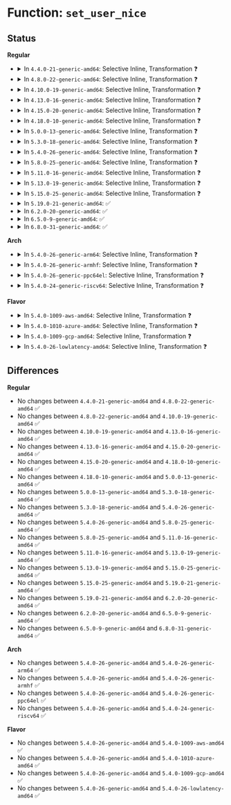# Function: <code>set_user_nice</code>

## Status
<b>Regular</b>
<ul>
<li>
<details>
<summary>In <code>4.4.0-21-generic-amd64</code>: Selective Inline, Transformation ❓</summary>

```c
void set_user_nice(struct task_struct * p, long int nice)
```

```json
{
  "name": "set_user_nice",
  "collision_type": "Unique Global",
  "inline_type": "Selective",
  "funcs": [
    {
      "addr": 18446744071579542416,
      "name": "set_user_nice",
      "external": true,
      "loc": "kernel/sched/core.c:3452",
      "file": "kernel/sched/core.c",
      "inline": "not declared, inlined",
      "caller_inline": [
        "kernel/sched/core.c:SyS_nice",
        "kernel/sched/core.c:normalize_rt_tasks"
      ],
      "caller_func": [
        "kernel/sys.c:set_one_prio",
        "kernel/kmod.c:call_usermodehelper_exec_async",
        "kernel/workqueue.c:create_worker",
        "kernel/workqueue.c:rescuer_thread",
        "kernel/sched/core.c:SyS_nice",
        "kernel/sched/core.c:normalize_rt_tasks",
        "kernel/hung_task.c:watchdog",
        "mm/ksm.c:ksm_scan_thread",
        "mm/huge_memory.c:khugepaged",
        "drivers/block/loop.c:lo_ioctl"
      ]
    }
  ],
  "symbols": [
    {
      "addr": 18446744071579542416,
      "name": "set_user_nice.part.80",
      "section": ".text",
      "bind": "STB_LOCAL",
      "size": 538
    },
    {
      "addr": 18446744071579542960,
      "name": "set_user_nice",
      "section": ".text",
      "bind": "STB_GLOBAL",
      "size": 40
    }
  ]
}
```
</details>
</li>
<li>
<details>
<summary>In <code>4.8.0-22-generic-amd64</code>: Selective Inline, Transformation ❓</summary>

```c
void set_user_nice(struct task_struct * p, long int nice)
```

```json
{
  "name": "set_user_nice",
  "collision_type": "Unique Global",
  "inline_type": "Selective",
  "funcs": [
    {
      "addr": 18446744071579578156,
      "name": "set_user_nice",
      "external": true,
      "loc": "kernel/sched/core.c:3705",
      "file": "kernel/sched/core.c",
      "inline": "not declared, inlined",
      "caller_inline": [
        "kernel/sched/core.c:normalize_rt_tasks",
        "kernel/sched/core.c:SyS_nice"
      ],
      "caller_func": [
        "kernel/sys.c:set_one_prio",
        "kernel/kmod.c:call_usermodehelper_exec_async",
        "kernel/workqueue.c:rescuer_thread",
        "kernel/workqueue.c:create_worker",
        "kernel/sched/core.c:normalize_rt_tasks",
        "kernel/sched/core.c:SyS_nice",
        "kernel/hung_task.c:watchdog",
        "mm/ksm.c:ksm_scan_thread",
        "mm/khugepaged.c:khugepaged",
        "drivers/block/loop.c:lo_ioctl"
      ]
    }
  ],
  "symbols": [
    {
      "addr": 18446744071579553776,
      "name": "set_user_nice.part.83",
      "section": ".text",
      "bind": "STB_LOCAL",
      "size": 489
    },
    {
      "addr": 18446744071579554272,
      "name": "set_user_nice",
      "section": ".text",
      "bind": "STB_GLOBAL",
      "size": 41
    }
  ]
}
```
</details>
</li>
<li>
<details>
<summary>In <code>4.10.0-19-generic-amd64</code>: Selective Inline, Transformation ❓</summary>

```c
void set_user_nice(struct task_struct * p, long int nice)
```

```json
{
  "name": "set_user_nice",
  "collision_type": "Unique Global",
  "inline_type": "Selective",
  "funcs": [
    {
      "addr": 18446744071579604241,
      "name": "set_user_nice",
      "external": true,
      "loc": "kernel/sched/core.c:3736",
      "file": "kernel/sched/core.c",
      "inline": "not declared, inlined",
      "caller_inline": [
        "kernel/sched/core.c:normalize_rt_tasks",
        "kernel/sched/core.c:SyS_nice"
      ],
      "caller_func": [
        "kernel/sys.c:set_one_prio",
        "kernel/kmod.c:call_usermodehelper_exec_async",
        "kernel/workqueue.c:rescuer_thread",
        "kernel/workqueue.c:create_worker",
        "kernel/sched/core.c:normalize_rt_tasks",
        "kernel/sched/core.c:SyS_nice",
        "kernel/hung_task.c:watchdog",
        "mm/ksm.c:ksm_scan_thread",
        "mm/khugepaged.c:khugepaged",
        "drivers/block/loop.c:lo_ioctl"
      ]
    }
  ],
  "symbols": [
    {
      "addr": 18446744071579578480,
      "name": "set_user_nice.part.81",
      "section": ".text",
      "bind": "STB_LOCAL",
      "size": 581
    },
    {
      "addr": 18446744071579579072,
      "name": "set_user_nice",
      "section": ".text",
      "bind": "STB_GLOBAL",
      "size": 41
    }
  ]
}
```
</details>
</li>
<li>
<details>
<summary>In <code>4.13.0-16-generic-amd64</code>: Selective Inline, Transformation ❓</summary>

```c
void set_user_nice(struct task_struct * p, long int nice)
```

```json
{
  "name": "set_user_nice",
  "collision_type": "Unique Global",
  "inline_type": "Selective",
  "funcs": [
    {
      "addr": 18446744071579582563,
      "name": "set_user_nice",
      "external": true,
      "loc": "kernel/sched/core.c:3740",
      "file": "kernel/sched/core.c",
      "inline": "not declared, inlined",
      "caller_inline": [
        "kernel/sched/core.c:normalize_rt_tasks",
        "kernel/sched/core.c:SyS_nice"
      ],
      "caller_func": [
        "kernel/sys.c:set_one_prio",
        "kernel/kmod.c:call_usermodehelper_exec_async",
        "kernel/workqueue.c:rescuer_thread",
        "kernel/workqueue.c:create_worker",
        "kernel/sched/core.c:normalize_rt_tasks",
        "kernel/sched/core.c:SyS_nice",
        "kernel/hung_task.c:watchdog",
        "mm/ksm.c:ksm_scan_thread",
        "mm/khugepaged.c:khugepaged",
        "drivers/block/loop.c:lo_ioctl"
      ]
    }
  ],
  "symbols": [
    {
      "addr": 18446744071579561888,
      "name": "set_user_nice.part.71",
      "section": ".text",
      "bind": "STB_LOCAL",
      "size": 545
    },
    {
      "addr": 18446744071579562448,
      "name": "set_user_nice",
      "section": ".text",
      "bind": "STB_GLOBAL",
      "size": 44
    }
  ]
}
```
</details>
</li>
<li>
<details>
<summary>In <code>4.15.0-20-generic-amd64</code>: Selective Inline, Transformation ❓</summary>

```c
void set_user_nice(struct task_struct * p, long int nice)
```

```json
{
  "name": "set_user_nice",
  "collision_type": "Unique Global",
  "inline_type": "Selective",
  "funcs": [
    {
      "addr": 18446744071579611923,
      "name": "set_user_nice",
      "external": true,
      "loc": "kernel/sched/core.c:3784",
      "file": "kernel/sched/core.c",
      "inline": "not declared, inlined",
      "caller_inline": [
        "kernel/sched/core.c:normalize_rt_tasks",
        "kernel/sched/core.c:SyS_nice"
      ],
      "caller_func": [
        "kernel/sys.c:set_one_prio",
        "kernel/umh.c:call_usermodehelper_exec_async",
        "kernel/workqueue.c:rescuer_thread",
        "kernel/workqueue.c:create_worker",
        "kernel/sched/core.c:normalize_rt_tasks",
        "kernel/sched/core.c:SyS_nice",
        "kernel/hung_task.c:watchdog",
        "mm/ksm.c:ksm_scan_thread",
        "mm/khugepaged.c:khugepaged",
        "drivers/block/loop.c:lo_ioctl"
      ]
    }
  ],
  "symbols": [
    {
      "addr": 18446744071579591152,
      "name": "set_user_nice.part.69",
      "section": ".text",
      "bind": "STB_LOCAL",
      "size": 513
    },
    {
      "addr": 18446744071579591680,
      "name": "set_user_nice",
      "section": ".text",
      "bind": "STB_GLOBAL",
      "size": 44
    }
  ]
}
```
</details>
</li>
<li>
<details>
<summary>In <code>4.18.0-10-generic-amd64</code>: Selective Inline, Transformation ❓</summary>

```c
void set_user_nice(struct task_struct * p, long int nice)
```

```json
{
  "name": "set_user_nice",
  "collision_type": "Unique Global",
  "inline_type": "Selective",
  "funcs": [
    {
      "addr": 18446744071579641887,
      "name": "set_user_nice",
      "external": true,
      "loc": "kernel/sched/core.c:3894",
      "file": "kernel/sched/core.c",
      "inline": "not declared, inlined",
      "caller_inline": [
        "kernel/sched/core.c:normalize_rt_tasks",
        "kernel/sched/core.c:__ia32_sys_nice",
        "kernel/sched/core.c:__x64_sys_nice"
      ],
      "caller_func": [
        "kernel/sys.c:set_one_prio",
        "kernel/umh.c:call_usermodehelper_exec_async",
        "kernel/workqueue.c:rescuer_thread",
        "kernel/workqueue.c:create_worker",
        "kernel/sched/core.c:normalize_rt_tasks",
        "kernel/sched/core.c:__ia32_sys_nice",
        "kernel/sched/core.c:__x64_sys_nice",
        "kernel/hung_task.c:watchdog",
        "mm/ksm.c:ksm_scan_thread",
        "mm/khugepaged.c:khugepaged",
        "drivers/block/loop.c:lo_ioctl"
      ]
    }
  ],
  "symbols": [
    {
      "addr": 18446744071579623504,
      "name": "set_user_nice.part.66",
      "section": ".text",
      "bind": "STB_LOCAL",
      "size": 501
    },
    {
      "addr": 18446744071579624016,
      "name": "set_user_nice",
      "section": ".text",
      "bind": "STB_GLOBAL",
      "size": 40
    }
  ]
}
```
</details>
</li>
<li>
<details>
<summary>In <code>5.0.0-13-generic-amd64</code>: Selective Inline, Transformation ❓</summary>

```c
void set_user_nice(struct task_struct * p, long int nice)
```

```json
{
  "name": "set_user_nice",
  "collision_type": "Unique Global",
  "inline_type": "Selective",
  "funcs": [
    {
      "addr": 18446744071579679519,
      "name": "set_user_nice",
      "external": true,
      "loc": "kernel/sched/core.c:3878",
      "file": "kernel/sched/core.c",
      "inline": "not declared, inlined",
      "caller_inline": [
        "kernel/sched/core.c:normalize_rt_tasks",
        "kernel/sched/core.c:__ia32_sys_nice",
        "kernel/sched/core.c:__x64_sys_nice"
      ],
      "caller_func": [
        "kernel/sys.c:set_one_prio",
        "kernel/umh.c:call_usermodehelper_exec_async",
        "kernel/workqueue.c:rescuer_thread",
        "kernel/workqueue.c:create_worker",
        "kernel/sched/core.c:normalize_rt_tasks",
        "kernel/sched/core.c:__ia32_sys_nice",
        "kernel/sched/core.c:__x64_sys_nice",
        "kernel/hung_task.c:watchdog",
        "mm/ksm.c:ksm_scan_thread",
        "mm/khugepaged.c:khugepaged",
        "drivers/block/loop.c:lo_ioctl"
      ]
    }
  ],
  "symbols": [
    {
      "addr": 18446744071579661056,
      "name": "set_user_nice.part.67",
      "section": ".text",
      "bind": "STB_LOCAL",
      "size": 477
    },
    {
      "addr": 18446744071579661536,
      "name": "set_user_nice",
      "section": ".text",
      "bind": "STB_GLOBAL",
      "size": 40
    }
  ]
}
```
</details>
</li>
<li>
<details>
<summary>In <code>5.3.0-18-generic-amd64</code>: Selective Inline, Transformation ❓</summary>

```c
void set_user_nice(struct task_struct * p, long int nice)
```

```json
{
  "name": "set_user_nice",
  "collision_type": "Unique Global",
  "inline_type": "Selective",
  "funcs": [
    {
      "addr": 18446744071579712399,
      "name": "set_user_nice",
      "external": true,
      "loc": "kernel/sched/core.c:4297",
      "file": "kernel/sched/core.c",
      "inline": "not declared, inlined",
      "caller_inline": [
        "kernel/sched/core.c:normalize_rt_tasks",
        "kernel/sched/core.c:__ia32_sys_nice",
        "kernel/sched/core.c:__x64_sys_nice"
      ],
      "caller_func": [
        "kernel/sys.c:set_one_prio",
        "kernel/umh.c:call_usermodehelper_exec_async",
        "kernel/workqueue.c:rescuer_thread",
        "kernel/workqueue.c:create_worker",
        "kernel/sched/core.c:normalize_rt_tasks",
        "kernel/sched/core.c:__ia32_sys_nice",
        "kernel/sched/core.c:__x64_sys_nice",
        "kernel/hung_task.c:watchdog",
        "mm/ksm.c:ksm_scan_thread",
        "mm/khugepaged.c:khugepaged",
        "drivers/block/loop.c:loop_set_fd"
      ]
    }
  ],
  "symbols": [
    {
      "addr": 18446744071579687008,
      "name": "set_user_nice.part.0",
      "section": ".text",
      "bind": "STB_LOCAL",
      "size": 1387
    },
    {
      "addr": 18446744071579688400,
      "name": "set_user_nice",
      "section": ".text",
      "bind": "STB_GLOBAL",
      "size": 40
    }
  ]
}
```
</details>
</li>
<li>
<details>
<summary>In <code>5.4.0-26-generic-amd64</code>: Selective Inline, Transformation ❓</summary>

```c
void set_user_nice(struct task_struct * p, long int nice)
```

```json
{
  "name": "set_user_nice",
  "collision_type": "Unique Global",
  "inline_type": "Selective",
  "funcs": [
    {
      "addr": 18446744071579754607,
      "name": "set_user_nice",
      "external": true,
      "loc": "kernel/sched/core.c:4499",
      "file": "kernel/sched/core.c",
      "inline": "not declared, inlined",
      "caller_inline": [
        "kernel/sched/core.c:normalize_rt_tasks",
        "kernel/sched/core.c:__ia32_sys_nice",
        "kernel/sched/core.c:__x64_sys_nice"
      ],
      "caller_func": [
        "kernel/sys.c:set_one_prio",
        "kernel/umh.c:call_usermodehelper_exec_async",
        "kernel/workqueue.c:rescuer_thread",
        "kernel/workqueue.c:create_worker",
        "kernel/sched/core.c:normalize_rt_tasks",
        "kernel/sched/core.c:__ia32_sys_nice",
        "kernel/sched/core.c:__x64_sys_nice",
        "kernel/hung_task.c:watchdog",
        "mm/ksm.c:ksm_scan_thread",
        "mm/khugepaged.c:khugepaged",
        "drivers/block/loop.c:loop_set_fd"
      ]
    }
  ],
  "symbols": [
    {
      "addr": 18446744071579726736,
      "name": "set_user_nice.part.0",
      "section": ".text",
      "bind": "STB_LOCAL",
      "size": 1589
    },
    {
      "addr": 18446744071579728336,
      "name": "set_user_nice",
      "section": ".text",
      "bind": "STB_GLOBAL",
      "size": 40
    }
  ]
}
```
</details>
</li>
<li>
<details>
<summary>In <code>5.8.0-25-generic-amd64</code>: Selective Inline, Transformation ❓</summary>

```c
void set_user_nice(struct task_struct * p, long int nice)
```

```json
{
  "name": "set_user_nice",
  "collision_type": "Unique Global",
  "inline_type": "Selective",
  "funcs": [
    {
      "addr": 18446744071579788748,
      "name": "set_user_nice",
      "external": true,
      "loc": "kernel/sched/core.c:4733",
      "file": "kernel/sched/core.c",
      "inline": "not declared, inlined",
      "caller_inline": [
        "kernel/sched/core.c:normalize_rt_tasks",
        "kernel/sched/core.c:__ia32_sys_nice",
        "kernel/sched/core.c:__x64_sys_nice"
      ],
      "caller_func": [
        "kernel/sys.c:set_one_prio",
        "kernel/umh.c:call_usermodehelper_exec_async",
        "kernel/workqueue.c:rescuer_thread",
        "kernel/workqueue.c:create_worker",
        "kernel/sched/core.c:normalize_rt_tasks",
        "kernel/sched/core.c:__ia32_sys_nice",
        "kernel/sched/core.c:__x64_sys_nice",
        "kernel/hung_task.c:watchdog",
        "mm/ksm.c:ksm_scan_thread",
        "mm/khugepaged.c:khugepaged",
        "drivers/block/loop.c:loop_configure"
      ]
    }
  ],
  "symbols": [
    {
      "addr": 18446744071579763424,
      "name": "set_user_nice.part.0",
      "section": ".text",
      "bind": "STB_LOCAL",
      "size": 721
    },
    {
      "addr": 18446744071579764160,
      "name": "set_user_nice",
      "section": ".text",
      "bind": "STB_GLOBAL",
      "size": 40
    }
  ]
}
```
</details>
</li>
<li>
<details>
<summary>In <code>5.11.0-16-generic-amd64</code>: Selective Inline, Transformation ❓</summary>

```c
void set_user_nice(struct task_struct * p, long int nice)
```

```json
{
  "name": "set_user_nice",
  "collision_type": "Unique Global",
  "inline_type": "Selective",
  "funcs": [
    {
      "addr": 18446744071579780300,
      "name": "set_user_nice",
      "external": true,
      "loc": "kernel/sched/core.c:5506",
      "file": "kernel/sched/core.c",
      "inline": "not declared, inlined",
      "caller_inline": [
        "kernel/sched/core.c:normalize_rt_tasks",
        "kernel/sched/core.c:__ia32_sys_nice",
        "kernel/sched/core.c:__x64_sys_nice"
      ],
      "caller_func": [
        "kernel/sys.c:set_one_prio",
        "kernel/umh.c:call_usermodehelper_exec_async",
        "kernel/workqueue.c:rescuer_thread",
        "kernel/workqueue.c:create_worker",
        "kernel/sched/core.c:normalize_rt_tasks",
        "kernel/sched/core.c:__ia32_sys_nice",
        "kernel/sched/core.c:__x64_sys_nice",
        "kernel/hung_task.c:watchdog",
        "mm/ksm.c:ksm_scan_thread",
        "mm/khugepaged.c:khugepaged",
        "drivers/block/loop.c:loop_configure"
      ]
    }
  ],
  "symbols": [
    {
      "addr": 18446744071579752320,
      "name": "set_user_nice.part.0",
      "section": ".text",
      "bind": "STB_LOCAL",
      "size": 749
    },
    {
      "addr": 18446744071579753072,
      "name": "set_user_nice",
      "section": ".text",
      "bind": "STB_GLOBAL",
      "size": 40
    }
  ]
}
```
</details>
</li>
<li>
<details>
<summary>In <code>5.13.0-19-generic-amd64</code>: Selective Inline, Transformation ❓</summary>

```c
void set_user_nice(struct task_struct * p, long int nice)
```

```json
{
  "name": "set_user_nice",
  "collision_type": "Unique Global",
  "inline_type": "Selective",
  "funcs": [
    {
      "addr": 18446744071579788412,
      "name": "set_user_nice",
      "external": true,
      "loc": "kernel/sched/core.c:5717",
      "file": "kernel/sched/core.c",
      "inline": "not declared, inlined",
      "caller_inline": [
        "kernel/sched/core.c:normalize_rt_tasks",
        "kernel/sched/core.c:__ia32_sys_nice",
        "kernel/sched/core.c:__x64_sys_nice"
      ],
      "caller_func": [
        "kernel/sys.c:set_one_prio",
        "kernel/umh.c:call_usermodehelper_exec_async",
        "kernel/workqueue.c:rescuer_thread",
        "kernel/workqueue.c:create_worker",
        "kernel/sched/core.c:normalize_rt_tasks",
        "kernel/sched/core.c:__ia32_sys_nice",
        "kernel/sched/core.c:__x64_sys_nice",
        "kernel/hung_task.c:watchdog",
        "mm/ksm.c:ksm_scan_thread",
        "mm/khugepaged.c:khugepaged",
        "drivers/block/loop.c:loop_configure"
      ]
    }
  ],
  "symbols": [
    {
      "addr": 18446744071579759072,
      "name": "set_user_nice.part.0",
      "section": ".text",
      "bind": "STB_LOCAL",
      "size": 765
    },
    {
      "addr": 18446744071579759840,
      "name": "set_user_nice",
      "section": ".text",
      "bind": "STB_GLOBAL",
      "size": 40
    }
  ]
}
```
</details>
</li>
<li>
<details>
<summary>In <code>5.15.0-25-generic-amd64</code>: Selective Inline, Transformation ❓</summary>

```c
void set_user_nice(struct task_struct * p, long int nice)
```

```json
{
  "name": "set_user_nice",
  "collision_type": "Unique Global",
  "inline_type": "Selective",
  "funcs": [
    {
      "addr": 18446744071579883964,
      "name": "set_user_nice",
      "external": true,
      "loc": "kernel/sched/core.c:6880",
      "file": "kernel/sched/core.c",
      "inline": "not declared, inlined",
      "caller_inline": [
        "kernel/sched/core.c:normalize_rt_tasks",
        "kernel/sched/core.c:__ia32_sys_nice",
        "kernel/sched/core.c:__x64_sys_nice"
      ],
      "caller_func": [
        "kernel/sys.c:set_one_prio",
        "kernel/umh.c:call_usermodehelper_exec_async",
        "kernel/workqueue.c:rescuer_thread",
        "kernel/workqueue.c:create_worker",
        "kernel/sched/core.c:normalize_rt_tasks",
        "kernel/sched/core.c:__ia32_sys_nice",
        "kernel/sched/core.c:__x64_sys_nice",
        "kernel/hung_task.c:watchdog",
        "mm/ksm.c:ksm_scan_thread",
        "mm/khugepaged.c:khugepaged"
      ]
    }
  ],
  "symbols": [
    {
      "addr": 18446744071579845056,
      "name": "set_user_nice.part.0",
      "section": ".text",
      "bind": "STB_LOCAL",
      "size": 1063
    },
    {
      "addr": 18446744071579846128,
      "name": "set_user_nice",
      "section": ".text",
      "bind": "STB_GLOBAL",
      "size": 40
    }
  ]
}
```
</details>
</li>
<li>
<details>
<summary>In <code>5.19.0-21-generic-amd64</code>: ✅</summary>

```c
void set_user_nice(struct task_struct * p, long int nice)
```

```json
{
  "name": "set_user_nice",
  "collision_type": "Unique Global",
  "inline_type": "No",
  "funcs": [
    {
      "addr": 18446744071579960944,
      "name": "set_user_nice",
      "external": true,
      "loc": "kernel/sched/core.c:6960",
      "file": "kernel/sched/core.c",
      "inline": "seen, unknown",
      "caller_inline": [],
      "caller_func": [
        "kernel/sys.c:set_one_prio",
        "kernel/umh.c:call_usermodehelper_exec_async",
        "kernel/workqueue.c:rescuer_thread",
        "kernel/workqueue.c:create_worker",
        "kernel/sched/core.c:normalize_rt_tasks",
        "kernel/sched/core.c:__ia32_sys_nice",
        "kernel/sched/core.c:__x64_sys_nice",
        "kernel/hung_task.c:watchdog",
        "mm/ksm.c:ksm_scan_thread",
        "mm/khugepaged.c:khugepaged"
      ]
    }
  ],
  "symbols": [
    {
      "addr": 18446744071579960944,
      "name": "set_user_nice",
      "section": ".text",
      "bind": "STB_GLOBAL",
      "size": 1099
    }
  ]
}
```
</details>
</li>
<li>
<details>
<summary>In <code>6.2.0-20-generic-amd64</code>: ✅</summary>

```c
void set_user_nice(struct task_struct * p, long int nice)
```

```json
{
  "name": "set_user_nice",
  "collision_type": "Unique Global",
  "inline_type": "No",
  "funcs": [
    {
      "addr": 18446744071580120512,
      "name": "set_user_nice",
      "external": true,
      "loc": "kernel/sched/core.c:7101",
      "file": "kernel/sched/core.c",
      "inline": "seen, unknown",
      "caller_inline": [],
      "caller_func": [
        "kernel/sys.c:set_one_prio",
        "kernel/umh.c:call_usermodehelper_exec_async",
        "kernel/workqueue.c:rescuer_thread",
        "kernel/workqueue.c:create_worker",
        "kernel/sched/core.c:normalize_rt_tasks",
        "kernel/sched/core.c:__ia32_sys_nice",
        "kernel/sched/core.c:__x64_sys_nice",
        "kernel/hung_task.c:watchdog",
        "mm/ksm.c:ksm_scan_thread",
        "mm/khugepaged.c:khugepaged"
      ]
    }
  ],
  "symbols": [
    {
      "addr": 18446744071580120512,
      "name": "set_user_nice",
      "section": ".text",
      "bind": "STB_GLOBAL",
      "size": 1096
    }
  ]
}
```
</details>
</li>
<li>
<details>
<summary>In <code>6.5.0-9-generic-amd64</code>: ✅</summary>

```c
void set_user_nice(struct task_struct * p, long int nice)
```

```json
{
  "name": "set_user_nice",
  "collision_type": "Unique Global",
  "inline_type": "No",
  "funcs": [
    {
      "addr": 18446744071580182064,
      "name": "set_user_nice",
      "external": true,
      "loc": "kernel/sched/core.c:7202",
      "file": "kernel/sched/core.c",
      "inline": "seen, unknown",
      "caller_inline": [],
      "caller_func": [
        "kernel/sys.c:set_one_prio",
        "kernel/umh.c:call_usermodehelper_exec_async",
        "kernel/workqueue.c:rescuer_thread",
        "kernel/workqueue.c:create_worker",
        "kernel/sched/core.c:normalize_rt_tasks",
        "kernel/sched/core.c:__ia32_sys_nice",
        "kernel/sched/core.c:__x64_sys_nice",
        "kernel/hung_task.c:watchdog",
        "mm/ksm.c:ksm_scan_thread",
        "mm/khugepaged.c:khugepaged"
      ]
    }
  ],
  "symbols": [
    {
      "addr": 18446744071580182064,
      "name": "set_user_nice",
      "section": ".text",
      "bind": "STB_GLOBAL",
      "size": 1122
    }
  ]
}
```
</details>
</li>
<li>
<details>
<summary>In <code>6.8.0-31-generic-amd64</code>: ✅</summary>

```c
void set_user_nice(struct task_struct * p, long int nice)
```

```json
{
  "name": "set_user_nice",
  "collision_type": "Unique Global",
  "inline_type": "No",
  "funcs": [
    {
      "addr": 18446744071580229184,
      "name": "set_user_nice",
      "external": true,
      "loc": "kernel/sched/core.c:7253",
      "file": "kernel/sched/core.c",
      "inline": "seen, unknown",
      "caller_inline": [],
      "caller_func": [
        "kernel/sys.c:set_one_prio",
        "kernel/umh.c:call_usermodehelper_exec_async",
        "kernel/workqueue.c:rescuer_thread",
        "kernel/workqueue.c:create_worker",
        "kernel/sched/core.c:normalize_rt_tasks",
        "kernel/sched/core.c:__ia32_sys_nice",
        "kernel/sched/core.c:__x64_sys_nice",
        "kernel/hung_task.c:watchdog",
        "mm/ksm.c:ksm_scan_thread",
        "mm/khugepaged.c:khugepaged"
      ]
    }
  ],
  "symbols": [
    {
      "addr": 18446744071580229184,
      "name": "set_user_nice",
      "section": ".text",
      "bind": "STB_GLOBAL",
      "size": 1166
    }
  ]
}
```
</details>
</li>
</ul>
<b>Arch</b>
<ul>
<li>
<details>
<summary>In <code>5.4.0-26-generic-arm64</code>: Selective Inline, Transformation ❓</summary>

```c
void set_user_nice(struct task_struct * p, long int nice)
```

```json
{
  "name": "set_user_nice",
  "collision_type": "Unique Global",
  "inline_type": "Selective",
  "funcs": [
    {
      "addr": 18446603336490932928,
      "name": "set_user_nice",
      "external": true,
      "loc": "kernel/sched/core.c:4499",
      "file": "kernel/sched/core.c",
      "inline": "not declared, inlined",
      "caller_inline": [
        "kernel/sched/core.c:normalize_rt_tasks",
        "kernel/sched/core.c:__arm64_sys_nice"
      ],
      "caller_func": [
        "virt/kvm/kvm_main.c:kvm_vm_worker_thread",
        "kernel/sys.c:set_one_prio",
        "kernel/umh.c:call_usermodehelper_exec_async",
        "kernel/workqueue.c:rescuer_thread",
        "kernel/workqueue.c:create_worker",
        "kernel/sched/core.c:normalize_rt_tasks",
        "kernel/sched/core.c:__arm64_sys_nice",
        "kernel/hung_task.c:watchdog",
        "mm/ksm.c:ksm_scan_thread",
        "mm/khugepaged.c:khugepaged",
        "drivers/block/loop.c:loop_set_fd"
      ]
    }
  ],
  "symbols": [
    {
      "addr": 18446603336490909384,
      "name": "set_user_nice.part.0",
      "section": ".text",
      "bind": "STB_LOCAL",
      "size": 464
    },
    {
      "addr": 18446603336490909848,
      "name": "set_user_nice",
      "section": ".text",
      "bind": "STB_GLOBAL",
      "size": 92
    }
  ]
}
```
</details>
</li>
<li>
<details>
<summary>In <code>5.4.0-26-generic-armhf</code>: Selective Inline, Transformation ❓</summary>

```c
void set_user_nice(struct task_struct * p, long int nice)
```

```json
{
  "name": "set_user_nice",
  "collision_type": "Unique Global",
  "inline_type": "Selective",
  "funcs": [
    {
      "addr": 3224951452,
      "name": "set_user_nice",
      "external": true,
      "loc": "kernel/sched/core.c:4499",
      "file": "kernel/sched/core.c",
      "inline": "not declared, inlined",
      "caller_inline": [
        "kernel/sched/core.c:normalize_rt_tasks",
        "kernel/sched/core.c:__se_sys_nice"
      ],
      "caller_func": [
        "kernel/sys.c:set_one_prio",
        "kernel/umh.c:call_usermodehelper_exec_async",
        "kernel/workqueue.c:rescuer_thread",
        "kernel/workqueue.c:create_worker",
        "kernel/sched/core.c:normalize_rt_tasks",
        "kernel/sched/core.c:__se_sys_nice",
        "kernel/hung_task.c:watchdog",
        "mm/ksm.c:ksm_scan_thread",
        "drivers/block/loop.c:loop_set_fd"
      ]
    }
  ],
  "symbols": [
    {
      "addr": 3224922328,
      "name": "set_user_nice.part.0",
      "section": ".text",
      "bind": "STB_LOCAL",
      "size": 1564
    },
    {
      "addr": 3224923892,
      "name": "set_user_nice",
      "section": ".text",
      "bind": "STB_GLOBAL",
      "size": 56
    }
  ]
}
```
</details>
</li>
<li>
<details>
<summary>In <code>5.4.0-26-generic-ppc64el</code>: Selective Inline, Transformation ❓</summary>

```c
void set_user_nice(struct task_struct * p, long int nice)
```

```json
{
  "name": "set_user_nice",
  "collision_type": "Unique Global",
  "inline_type": "Selective",
  "funcs": [
    {
      "addr": 13835058055283788512,
      "name": "set_user_nice",
      "external": true,
      "loc": "kernel/sched/core.c:4499",
      "file": "kernel/sched/core.c",
      "inline": "not declared, inlined",
      "caller_inline": [
        "kernel/sched/core.c:normalize_rt_tasks"
      ],
      "caller_func": [
        "kernel/sys.c:set_one_prio",
        "kernel/umh.c:call_usermodehelper_exec_async",
        "kernel/workqueue.c:rescuer_thread",
        "kernel/workqueue.c:create_worker",
        "kernel/sched/core.c:normalize_rt_tasks",
        "kernel/sched/core.c:__se_sys_nice",
        "kernel/hung_task.c:watchdog",
        "mm/ksm.c:ksm_scan_thread",
        "mm/khugepaged.c:khugepaged",
        "drivers/block/loop.c:loop_set_fd"
      ]
    }
  ],
  "symbols": [
    {
      "addr": 13835058055283750032,
      "name": "set_user_nice.part.0",
      "section": ".text",
      "bind": "STB_LOCAL",
      "size": 1820
    },
    {
      "addr": 13835058055283751856,
      "name": "set_user_nice",
      "section": ".text",
      "bind": "STB_GLOBAL",
      "size": 52
    }
  ]
}
```
</details>
</li>
<li>
<details>
<summary>In <code>5.4.0-24-generic-riscv64</code>: Selective Inline, Transformation ❓</summary>

```c
void set_user_nice(struct task_struct * p, long int nice)
```

```json
{
  "name": "set_user_nice",
  "collision_type": "Unique Global",
  "inline_type": "Selective",
  "funcs": [
    {
      "addr": 18446743936271567198,
      "name": "set_user_nice",
      "external": true,
      "loc": "kernel/sched/core.c:4499",
      "file": "kernel/sched/core.c",
      "inline": "not declared, inlined",
      "caller_inline": [
        "kernel/sched/core.c:normalize_rt_tasks"
      ],
      "caller_func": [
        "kernel/sys.c:set_one_prio",
        "kernel/umh.c:call_usermodehelper_exec_async",
        "kernel/workqueue.c:rescuer_thread",
        "kernel/workqueue.c:create_worker",
        "kernel/sched/core.c:normalize_rt_tasks",
        "kernel/hung_task.c:watchdog",
        "mm/ksm.c:ksm_scan_thread",
        "drivers/block/loop.c:loop_set_fd"
      ]
    }
  ],
  "symbols": [
    {
      "addr": 18446743936271548538,
      "name": "set_user_nice.part.0",
      "section": ".text",
      "bind": "STB_LOCAL",
      "size": 446
    },
    {
      "addr": 18446743936271548984,
      "name": "set_user_nice",
      "section": ".text",
      "bind": "STB_GLOBAL",
      "size": 86
    }
  ]
}
```
</details>
</li>
</ul>
<b>Flavor</b>
<ul>
<li>
<details>
<summary>In <code>5.4.0-1009-aws-amd64</code>: Selective Inline, Transformation ❓</summary>

```c
void set_user_nice(struct task_struct * p, long int nice)
```

```json
{
  "name": "set_user_nice",
  "collision_type": "Unique Global",
  "inline_type": "Selective",
  "funcs": [
    {
      "addr": 18446744071579730527,
      "name": "set_user_nice",
      "external": true,
      "loc": "kernel/sched/core.c:4499",
      "file": "kernel/sched/core.c",
      "inline": "not declared, inlined",
      "caller_inline": [
        "kernel/sched/core.c:normalize_rt_tasks",
        "kernel/sched/core.c:__ia32_sys_nice",
        "kernel/sched/core.c:__x64_sys_nice"
      ],
      "caller_func": [
        "kernel/sys.c:set_one_prio",
        "kernel/umh.c:call_usermodehelper_exec_async",
        "kernel/workqueue.c:rescuer_thread",
        "kernel/workqueue.c:create_worker",
        "kernel/sched/core.c:normalize_rt_tasks",
        "kernel/sched/core.c:__ia32_sys_nice",
        "kernel/sched/core.c:__x64_sys_nice",
        "kernel/hung_task.c:watchdog",
        "mm/ksm.c:ksm_scan_thread",
        "mm/khugepaged.c:khugepaged",
        "drivers/block/loop.c:loop_set_fd"
      ]
    }
  ],
  "symbols": [
    {
      "addr": 18446744071579703392,
      "name": "set_user_nice.part.0",
      "section": ".text",
      "bind": "STB_LOCAL",
      "size": 1591
    },
    {
      "addr": 18446744071579704992,
      "name": "set_user_nice",
      "section": ".text",
      "bind": "STB_GLOBAL",
      "size": 40
    }
  ]
}
```
</details>
</li>
<li>
<details>
<summary>In <code>5.4.0-1010-azure-amd64</code>: Selective Inline, Transformation ❓</summary>

```c
void set_user_nice(struct task_struct * p, long int nice)
```

```json
{
  "name": "set_user_nice",
  "collision_type": "Unique Global",
  "inline_type": "Selective",
  "funcs": [
    {
      "addr": 18446744071579659375,
      "name": "set_user_nice",
      "external": true,
      "loc": "kernel/sched/core.c:4499",
      "file": "kernel/sched/core.c",
      "inline": "not declared, inlined",
      "caller_inline": [
        "kernel/sched/core.c:normalize_rt_tasks",
        "kernel/sched/core.c:__ia32_sys_nice",
        "kernel/sched/core.c:__x64_sys_nice"
      ],
      "caller_func": [
        "kernel/sys.c:set_one_prio",
        "kernel/umh.c:call_usermodehelper_exec_async",
        "kernel/workqueue.c:rescuer_thread",
        "kernel/workqueue.c:create_worker",
        "kernel/sched/core.c:normalize_rt_tasks",
        "kernel/sched/core.c:__ia32_sys_nice",
        "kernel/sched/core.c:__x64_sys_nice",
        "kernel/hung_task.c:watchdog",
        "mm/ksm.c:ksm_scan_thread",
        "mm/khugepaged.c:khugepaged",
        "drivers/block/loop.c:loop_set_fd"
      ]
    }
  ],
  "symbols": [
    {
      "addr": 18446744071579631136,
      "name": "set_user_nice.part.0",
      "section": ".text",
      "bind": "STB_LOCAL",
      "size": 1589
    },
    {
      "addr": 18446744071579632736,
      "name": "set_user_nice",
      "section": ".text",
      "bind": "STB_GLOBAL",
      "size": 40
    }
  ]
}
```
</details>
</li>
<li>
<details>
<summary>In <code>5.4.0-1009-gcp-amd64</code>: Selective Inline, Transformation ❓</summary>

```c
void set_user_nice(struct task_struct * p, long int nice)
```

```json
{
  "name": "set_user_nice",
  "collision_type": "Unique Global",
  "inline_type": "Selective",
  "funcs": [
    {
      "addr": 18446744071579716175,
      "name": "set_user_nice",
      "external": true,
      "loc": "kernel/sched/core.c:4499",
      "file": "kernel/sched/core.c",
      "inline": "not declared, inlined",
      "caller_inline": [
        "kernel/sched/core.c:normalize_rt_tasks",
        "kernel/sched/core.c:__ia32_sys_nice",
        "kernel/sched/core.c:__x64_sys_nice"
      ],
      "caller_func": [
        "kernel/sys.c:set_one_prio",
        "kernel/umh.c:call_usermodehelper_exec_async",
        "kernel/workqueue.c:rescuer_thread",
        "kernel/workqueue.c:create_worker",
        "kernel/sched/core.c:normalize_rt_tasks",
        "kernel/sched/core.c:__ia32_sys_nice",
        "kernel/sched/core.c:__x64_sys_nice",
        "kernel/hung_task.c:watchdog",
        "mm/ksm.c:ksm_scan_thread",
        "mm/khugepaged.c:khugepaged",
        "drivers/block/loop.c:loop_set_fd"
      ]
    }
  ],
  "symbols": [
    {
      "addr": 18446744071579695648,
      "name": "set_user_nice.part.0",
      "section": ".text",
      "bind": "STB_LOCAL",
      "size": 548
    },
    {
      "addr": 18446744071579696208,
      "name": "set_user_nice",
      "section": ".text",
      "bind": "STB_GLOBAL",
      "size": 40
    }
  ]
}
```
</details>
</li>
<li>
<details>
<summary>In <code>5.4.0-26-lowlatency-amd64</code>: Selective Inline, Transformation ❓</summary>

```c
void set_user_nice(struct task_struct * p, long int nice)
```

```json
{
  "name": "set_user_nice",
  "collision_type": "Unique Global",
  "inline_type": "Selective",
  "funcs": [
    {
      "addr": 18446744071579762239,
      "name": "set_user_nice",
      "external": true,
      "loc": "kernel/sched/core.c:4499",
      "file": "kernel/sched/core.c",
      "inline": "not declared, inlined",
      "caller_inline": [
        "kernel/sched/core.c:normalize_rt_tasks",
        "kernel/sched/core.c:__ia32_sys_nice",
        "kernel/sched/core.c:__x64_sys_nice"
      ],
      "caller_func": [
        "kernel/sys.c:set_one_prio",
        "kernel/umh.c:call_usermodehelper_exec_async",
        "kernel/workqueue.c:rescuer_thread",
        "kernel/workqueue.c:create_worker",
        "kernel/sched/core.c:normalize_rt_tasks",
        "kernel/sched/core.c:__ia32_sys_nice",
        "kernel/sched/core.c:__x64_sys_nice",
        "kernel/hung_task.c:watchdog",
        "mm/ksm.c:ksm_scan_thread",
        "mm/khugepaged.c:khugepaged",
        "drivers/block/loop.c:loop_set_fd"
      ]
    }
  ],
  "symbols": [
    {
      "addr": 18446744071579733856,
      "name": "set_user_nice.part.0",
      "section": ".text",
      "bind": "STB_LOCAL",
      "size": 1589
    },
    {
      "addr": 18446744071579735456,
      "name": "set_user_nice",
      "section": ".text",
      "bind": "STB_GLOBAL",
      "size": 40
    }
  ]
}
```
</details>
</li>
</ul>

## Differences
<b>Regular</b>
<ul>
<li>
No changes between <code>4.4.0-21-generic-amd64</code> and <code>4.8.0-22-generic-amd64</code> ✅
</li>
<li>
No changes between <code>4.8.0-22-generic-amd64</code> and <code>4.10.0-19-generic-amd64</code> ✅
</li>
<li>
No changes between <code>4.10.0-19-generic-amd64</code> and <code>4.13.0-16-generic-amd64</code> ✅
</li>
<li>
No changes between <code>4.13.0-16-generic-amd64</code> and <code>4.15.0-20-generic-amd64</code> ✅
</li>
<li>
No changes between <code>4.15.0-20-generic-amd64</code> and <code>4.18.0-10-generic-amd64</code> ✅
</li>
<li>
No changes between <code>4.18.0-10-generic-amd64</code> and <code>5.0.0-13-generic-amd64</code> ✅
</li>
<li>
No changes between <code>5.0.0-13-generic-amd64</code> and <code>5.3.0-18-generic-amd64</code> ✅
</li>
<li>
No changes between <code>5.3.0-18-generic-amd64</code> and <code>5.4.0-26-generic-amd64</code> ✅
</li>
<li>
No changes between <code>5.4.0-26-generic-amd64</code> and <code>5.8.0-25-generic-amd64</code> ✅
</li>
<li>
No changes between <code>5.8.0-25-generic-amd64</code> and <code>5.11.0-16-generic-amd64</code> ✅
</li>
<li>
No changes between <code>5.11.0-16-generic-amd64</code> and <code>5.13.0-19-generic-amd64</code> ✅
</li>
<li>
No changes between <code>5.13.0-19-generic-amd64</code> and <code>5.15.0-25-generic-amd64</code> ✅
</li>
<li>
No changes between <code>5.15.0-25-generic-amd64</code> and <code>5.19.0-21-generic-amd64</code> ✅
</li>
<li>
No changes between <code>5.19.0-21-generic-amd64</code> and <code>6.2.0-20-generic-amd64</code> ✅
</li>
<li>
No changes between <code>6.2.0-20-generic-amd64</code> and <code>6.5.0-9-generic-amd64</code> ✅
</li>
<li>
No changes between <code>6.5.0-9-generic-amd64</code> and <code>6.8.0-31-generic-amd64</code> ✅
</li>
</ul>
<b>Arch</b>
<ul>
<li>
No changes between <code>5.4.0-26-generic-amd64</code> and <code>5.4.0-26-generic-arm64</code> ✅
</li>
<li>
No changes between <code>5.4.0-26-generic-amd64</code> and <code>5.4.0-26-generic-armhf</code> ✅
</li>
<li>
No changes between <code>5.4.0-26-generic-amd64</code> and <code>5.4.0-26-generic-ppc64el</code> ✅
</li>
<li>
No changes between <code>5.4.0-26-generic-amd64</code> and <code>5.4.0-24-generic-riscv64</code> ✅
</li>
</ul>
<b>Flavor</b>
<ul>
<li>
No changes between <code>5.4.0-26-generic-amd64</code> and <code>5.4.0-1009-aws-amd64</code> ✅
</li>
<li>
No changes between <code>5.4.0-26-generic-amd64</code> and <code>5.4.0-1010-azure-amd64</code> ✅
</li>
<li>
No changes between <code>5.4.0-26-generic-amd64</code> and <code>5.4.0-1009-gcp-amd64</code> ✅
</li>
<li>
No changes between <code>5.4.0-26-generic-amd64</code> and <code>5.4.0-26-lowlatency-amd64</code> ✅
</li>
</ul>
